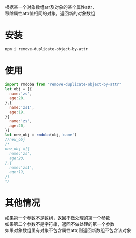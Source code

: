 根据某一个对象数组arr及对象的某个属性attr，  
移除属性attr值相同的对象，返回新的对象数组  
# 安装
```bash
npm i remove-duplicate-object-by-attr
```
# 使用
```js
import rmdoba from "remove-duplicate-object-by-attr"
let obj = [{
  name:'zs',
  age:20,
},{
  name:'zs1',
  age:19,
}{
  name:'zs',
  age:20,
}]
let new_obj = rmdoba(obj,'name')
//new_obj 
/*
new_obj =[{
  name:'zs',
  age:20,
},{
  name:'zs1',
  age:19,
}]
*/
```
# 其他情况
如果第一个参数不是数组，返回不做处理的第一个参数  
如果第二个参数不是字符串，返回不做处理的第一个参数    
如果对象数组里有对象不包含属性attr,则返回新数组不包含该对象  
